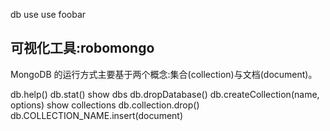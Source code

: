 db
use
use foobar
## 可视化工具:robomongo

MongoDB 的运行方式主要基于两个概念:集合(collection)与文档(document)。

db.help()
db.stat()
show dbs
db.dropDatabase()
db.createCollection(name, options)
show collections
db.collection.drop()
db.COLLECTION_NAME.insert(document)
